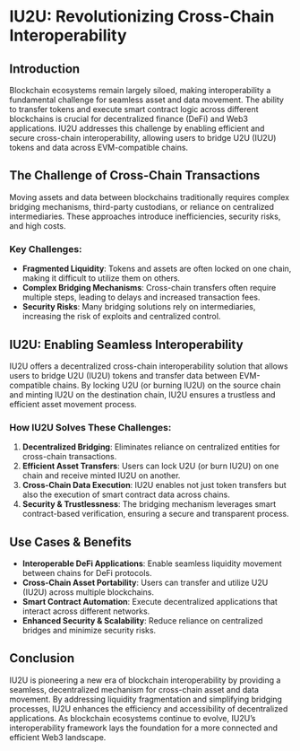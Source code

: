 # IU2U: Revolutionizing Cross-Chain Interoperability

## Introduction  
Blockchain ecosystems remain largely siloed, making interoperability a fundamental challenge for seamless asset and data movement. The ability to transfer tokens and execute smart contract logic across different blockchains is crucial for decentralized finance (DeFi) and Web3 applications. IU2U addresses this challenge by enabling efficient and secure cross-chain interoperability, allowing users to bridge U2U (IU2U) tokens and data across EVM-compatible chains.

## The Challenge of Cross-Chain Transactions  
Moving assets and data between blockchains traditionally requires complex bridging mechanisms, third-party custodians, or reliance on centralized intermediaries. These approaches introduce inefficiencies, security risks, and high costs.

### Key Challenges:  
- **Fragmented Liquidity**: Tokens and assets are often locked on one chain, making it difficult to utilize them on others.  
- **Complex Bridging Mechanisms**: Cross-chain transfers often require multiple steps, leading to delays and increased transaction fees.  
- **Security Risks**: Many bridging solutions rely on intermediaries, increasing the risk of exploits and centralized control.  

## IU2U: Enabling Seamless Interoperability  
IU2U offers a decentralized cross-chain interoperability solution that allows users to bridge U2U (IU2U) tokens and transfer data between EVM-compatible chains. By locking U2U (or burning IU2U) on the source chain and minting IU2U on the destination chain, IU2U ensures a trustless and efficient asset movement process.

### How IU2U Solves These Challenges:  
1. **Decentralized Bridging**: Eliminates reliance on centralized entities for cross-chain transactions.  
2. **Efficient Asset Transfers**: Users can lock U2U (or burn IU2U) on one chain and receive minted IU2U on another.  
3. **Cross-Chain Data Execution**: IU2U enables not just token transfers but also the execution of smart contract data across chains.  
4. **Security & Trustlessness**: The bridging mechanism leverages smart contract-based verification, ensuring a secure and transparent process.  

## Use Cases & Benefits  
- **Interoperable DeFi Applications**: Enable seamless liquidity movement between chains for DeFi protocols.  
- **Cross-Chain Asset Portability**: Users can transfer and utilize U2U (IU2U) across multiple blockchains.  
- **Smart Contract Automation**: Execute decentralized applications that interact across different networks.  
- **Enhanced Security & Scalability**: Reduce reliance on centralized bridges and minimize security risks.  

## Conclusion  
IU2U is pioneering a new era of blockchain interoperability by providing a seamless, decentralized mechanism for cross-chain asset and data movement. By addressing liquidity fragmentation and simplifying bridging processes, IU2U enhances the efficiency and accessibility of decentralized applications. As blockchain ecosystems continue to evolve, IU2U’s interoperability framework lays the foundation for a more connected and efficient Web3 landscape.

